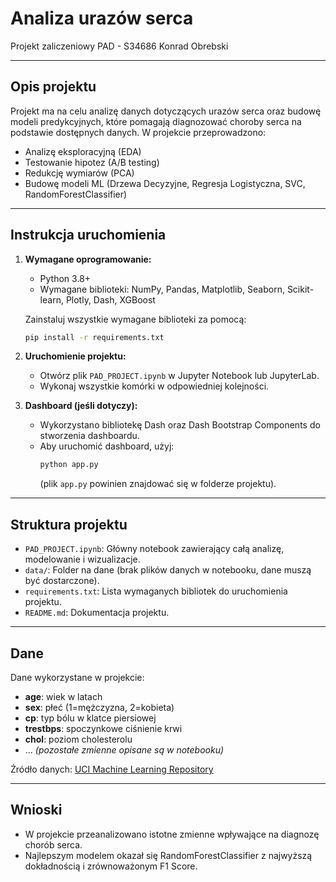 # Analiza urazów serca
Projekt zaliczeniowy PAD - S34686 Konrad Obrebski

---

## Opis projektu
Projekt ma na celu analizę danych dotyczących urazów serca oraz budowę modeli predykcyjnych, które pomagają diagnozować choroby serca na podstawie dostępnych danych. W projekcie przeprowadzono:
- Analizę eksploracyjną (EDA)
- Testowanie hipotez (A/B testing)
- Redukcję wymiarów (PCA)
- Budowę modeli ML (Drzewa Decyzyjne, Regresja Logistyczna, SVC, RandomForestClassifier)

---

## Instrukcja uruchomienia

1. **Wymagane oprogramowanie:**
   - Python 3.8+
   - Wymagane biblioteki: NumPy, Pandas, Matplotlib, Seaborn, Scikit-learn, Plotly, Dash, XGBoost

   Zainstaluj wszystkie wymagane biblioteki za pomocą:
   ```bash
   pip install -r requirements.txt
   ```

2. **Uruchomienie projektu:**
   - Otwórz plik `PAD_PROJECT.ipynb` w Jupyter Notebook lub JupyterLab.
   - Wykonaj wszystkie komórki w odpowiedniej kolejności.

3. **Dashboard (jeśli dotyczy):**
   - Wykorzystano bibliotekę Dash oraz Dash Bootstrap Components do stworzenia dashboardu.
   - Aby uruchomić dashboard, użyj:
     ```bash
     python app.py
     ```
     (plik `app.py` powinien znajdować się w folderze projektu).

---

## Struktura projektu

- `PAD_PROJECT.ipynb`: Główny notebook zawierający całą analizę, modelowanie i wizualizacje.
- `data/`: Folder na dane (brak plików danych w notebooku, dane muszą być dostarczone).
- `requirements.txt`: Lista wymaganych bibliotek do uruchomienia projektu.
- `README.md`: Dokumentacja projektu.

---

## Dane
Dane wykorzystane w projekcie:
- **age**: wiek w latach
- **sex**: płeć (1=mężczyzna, 2=kobieta)
- **cp**: typ bólu w klatce piersiowej
- **trestbps**: spoczynkowe ciśnienie krwi
- **chol**: poziom cholesterolu
- ... *(pozostałe zmienne opisane są w notebooku)*

Źródło danych: [UCI Machine Learning Repository](https://archive.ics.uci.edu/ml/index.php)

---

## Wnioski
- W projekcie przeanalizowano istotne zmienne wpływające na diagnozę chorób serca.
- Najlepszym modelem okazał się RandomForestClassifier z najwyższą dokładnością i zrównoważonym F1 Score.

